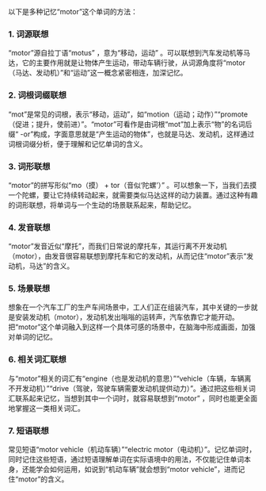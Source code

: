 以下是多种记忆“motor”这个单词的方法：

### 1. 词源联想
“motor”源自拉丁语“motus” ，意为“移动，运动” 。可以联想到汽车发动机等马达，它的主要作用就是让物体产生运动，带动车辆行驶，从词源角度将“motor（马达、发动机）”和“运动”这一概念紧密相连，加深记忆。

### 2. 词根词缀联想
“mot”是常见的词根，表示“移动，运动”，如“motion（运动；动作）”“promote（促进；提升，使前进）”。“motor”可看作是由词根“mot”加上表示“物”的名词后缀“ -or”构成，字面意思就是“产生运动的物体”，也就是马达、发动机，这样通过词根词缀分析，便于理解和记忆单词的含义。

### 3. 词形联想
“motor”的拼写形似“mo（摸） + tor（音似‘陀螺’）” 。可以想象一下，当我们去摸一个陀螺，要让它持续转动起来，就需要类似马达这样的动力装置。通过这种有趣的词形联想，将单词与一个生动的场景联系起来，帮助记忆。

### 4. 发音联想
“motor”发音近似“摩托”，而我们日常说的摩托车，其运行离不开发动机（motor），由发音很容易联想到摩托车和它的发动机，从而记住“motor”表示“发动机，马达”的含义。

### 5. 场景联想
想象在一个汽车工厂的生产车间场景中，工人们正在组装汽车，其中关键的一步就是安装发动机（motor），发动机发出嗡嗡的运转声，汽车依靠它才能开动。把“motor”这个单词融入到这样一个具体可感的场景中，在脑海中形成画面，加强对单词的记忆。

### 6. 相关词汇联想
与“motor”相关的词汇有“engine（也是发动机的意思）”“vehicle（车辆，车辆离不开发动机）”“drive（驾驶，驾驶车辆需要发动机提供动力）”。通过把这些相关词汇联系起来记忆，当想到其中一个词时，就容易联想到“motor” ，同时也能更全面地掌握这一类相关词汇。

### 7. 短语联想
常见短语“motor vehicle（机动车辆）”“electric motor（电动机）”。记忆单词时，同时记住这些短语，通过短语理解单词在实际语境中的用法，不仅能记住单词本身，还能学会如何运用，如说到“机动车辆”就会想到“motor vehicle”，进而记住“motor”的含义。 